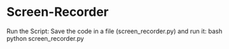 # Screen-Recorder

Run the Script: Save the code in a file (screen_recorder.py) and run it:
bash
python screen_recorder.py

